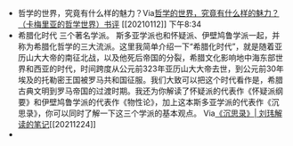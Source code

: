 - 哲学的世界，究竟有什么样的魅力？Via[哲学的世界，究竟有什么样的魅力？（卡梅里亚的哲学世界）书评](https://book.douban.com/review/13130072/) [[20210112]] 下午8:34
- 希腊化时代 三个著名学派。
斯多亚学派也和怀疑派、伊壁鸠鲁学派一起，并称为希腊化哲学的三大流派。这里我简单介绍一下“希腊化时代”，就是随着亚历山大大帝的南征北战，以及他死后帝国的分裂，希腊文化影响地中海东部世界和西亚的时代，时间跨度从公元前323年亚历山大大帝去世，到公元前30年埃及的托勒密王国被罗马共和国征服。我们大致可以把这个时代看作是，希腊古典文明到罗马帝国的过渡时期。我还为你解读了怀疑派的代表作《怀疑派纲要》和伊壁鸠鲁学派的代表作《物性论》，加上这本斯多亚学派的代表作《沉思录》，你可以同时了解一下这三个学派的基本观点。
Via[《沉思录》| 刘玮解读的笔记](https://app.yinxiang.com/shard/s63/nl/13797828/6383aa57-e947-4ce5-a0de-44e00b0e04f0/)[[20211224]] 
- 
